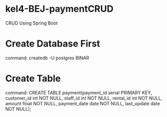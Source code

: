 # kel4-BEJ-paymentCRUD
CRUD Using Spring Boot

# Create Database First
command: 
createdb -U postgres BINAR

# Create Table
command: 
CREATE TABLE payment(payment_id serial PRIMARY KEY, 
customer_id int NOT NULL, staff_id int NOT NULL, 
rental_id int NOT NULL, amount float NOT NULL, payment_date date NOT NULL, last_update date NOT NULL);

